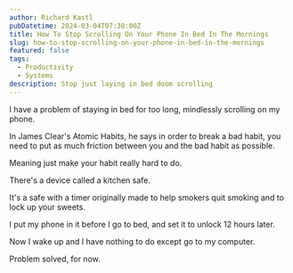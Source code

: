 ```yaml
---
author: Richard Kastl
pubDatetime: 2024-03-04T07:30:00Z
title: How To Stop Scrolling On Your Phone In Bed In The Mornings
slug: how-to-stop-scrolling-on-your-phone-in-bed-in-the-mornings
featured: false
tags:
  - Productivity
  - Systems
description: Stop just laying in bed doom scrolling
---
```


I have a problem of staying in bed for too long, mindlessly scrolling on my phone. 

In James Clear's Atomic Habits, he says in order to break a bad habit, you need to put as much friction between you and the bad habit as possible.

Meaning just make your habit really hard to do. 

There's a device called a kitchen safe. 

It's a safe with a timer originally made to help smokers quit smoking and to lock up your sweets. 

I put my phone in it before I go to bed, and set it to unlock 12 hours later. 

Now I wake up and I have nothing to do except go to my computer. 

Problem solved, for now. 